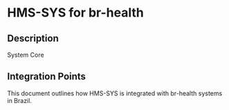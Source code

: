# HMS-SYS for br-health

## Description

System Core

## Integration Points

This document outlines how HMS-SYS is integrated with br-health systems in Brazil.
